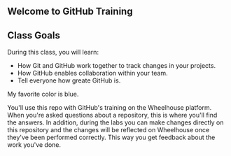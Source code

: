 ## Welcome to GitHub Training

## Class Goals

During this class, you will learn:
- How Git and GitHub work together to track changes in your projects.
- How GitHub enables collaboration within your team.
- Tell everyone how greate GitHub is.

My favorite color is blue.

You'll use this repo with GitHub's training on the Wheelhouse platform. When you're asked questions about a repository, this is where you'll find the answers. In addition, during the labs you can make changes directly on this repository and the changes will be reflected on Wheelhouse once they've been performed correctly. This way you get feedback about the work you've done.
